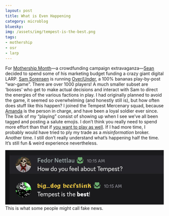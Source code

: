 ```yaml
---
layout: post
title: What is Even Happening
category: microblog
bluesky:
img: /assets/img/tempest-is-the-best.png
tags:
- mothership
- osr
- larp
---
```


For [Mothership Month][1]—a crowdfunding campaign extravaganza—[Sean][2] decided to spend some of his marketing budget funding a crazy giant digital LARP. [Sam Sorensen][3] is running [Over/Under][4], a 100% bananas play-by-post “war-game”. There are over 1000 players! A much smaller subset are ‘bosses’ who get to make actual decisions and interact with Sam to direct the energies of the various factions in play. I had originally planned to avoid the game, it seemed so overwhelming (and honestly still is), but how often does stuff like this happen? I joined the Tempest Mercenary squad, because [Amanda][5] is the person in charge, and have been a loyal soldier ever since. The bulk of my “playing” consist of showing up when I see we’ve all been tagged and posting a salute emojis. I don’t think you really need to spend more effort than that if [you want to play as well][6]. If I had more time, I probably would have tried to ply my trade as a *misinformation* broker. Another time. I still don’t really understand what’s happening half the time. It’s still fun & weird experience nevertheless.

![Tempest is the Best?](/assets/img/tempest-is-the-best.png)
<span class="caption">This is what some people might call fake news.</span>

[1]: https://www.backerkit.com/c/collections/mothership-month
[2]: https://www.failuretolerated.com/
[3]: https://samsorensen.blot.im/
[4]: https://samsorensen.blot.im/mothership-month-2025-wargame-over/under
[5]: https://amandalee.itch.io/
[6]: https://discord.com/invite/FDJ7T4C2Sm